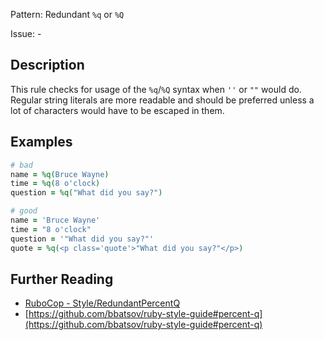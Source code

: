 Pattern: Redundant `%q` or `%Q`

Issue: -

## Description

This rule checks for usage of the `%q`/`%Q` syntax when `''` or `""` would do. Regular string literals are more readable and should be preferred unless a lot of characters would have to be escaped in them.

## Examples

```ruby
# bad
name = %q(Bruce Wayne)
time = %q(8 o'clock)
question = %q("What did you say?")

# good
name = 'Bruce Wayne'
time = "8 o'clock"
question = '"What did you say?"'
quote = %q(<p class='quote'>"What did you say?"</p>)
```

## Further Reading

* [RuboCop - Style/RedundantPercentQ](https://docs.rubocop.org/rubocop/cops_style.html#styleredundantpercentq)
* [https://github.com/bbatsov/ruby-style-guide#percent-q](https://github.com/bbatsov/ruby-style-guide#percent-q)
